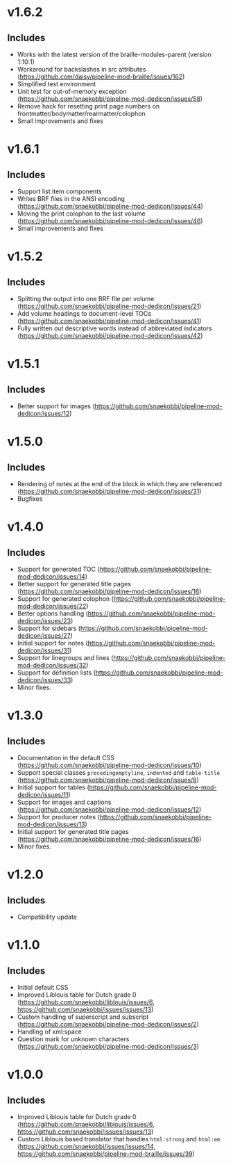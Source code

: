 v1.6.2
======

Includes
--------

- Works with the latest version of the braille-modules-parent (version 1:10:1)
- Workaround for backslashes in src attributes (https://github.com/daisy/pipeline-mod-braille/issues/162)
- Simplified test environment
- Unit test for out-of-memory exception (https://github.com/snaekobbi/pipeline-mod-dedicon/issues/58)
- Remove hack for resetting print page numbers on frontmatter/bodymatter/rearmatter/colophon
- Small improvements and fixes

v1.6.1
======

Includes
--------

- Support list item components
- Writes BRF files in the ANSI encoding (https://github.com/snaekobbi/pipeline-mod-dedicon/issues/44)
- Moving the print colophon to the last volume (https://github.com/snaekobbi/pipeline-mod-dedicon/issues/46)
- Small improvements and fixes

v1.5.2
======

Includes
--------

- Splitting the output into one BRF file per volume (https://github.com/snaekobbi/pipeline-mod-dedicon/issues/21)
- Add volume headings to document-level TOCs (https://github.com/snaekobbi/pipeline-mod-dedicon/issues/41)
- Fully written out descriptive words instead of abbreviated indicators
  (https://github.com/snaekobbi/pipeline-mod-dedicon/issues/42)

v1.5.1
======

Includes
--------

- Better support for images (https://github.com/snaekobbi/pipeline-mod-dedicon/issues/12)

v1.5.0
======

Includes
--------

- Rendering of notes at the end of the block in which they are referenced
  (https://github.com/snaekobbi/pipeline-mod-dedicon/issues/31)
- Bugfixes

v1.4.0
======

Includes
--------

- Support for generated TOC (https://github.com/snaekobbi/pipeline-mod-dedicon/issues/14)
- Better support for generated title pages (https://github.com/snaekobbi/pipeline-mod-dedicon/issues/16)
- Support for generated colophon (https://github.com/snaekobbi/pipeline-mod-dedicon/issues/22)
- Better options handling (https://github.com/snaekobbi/pipeline-mod-dedicon/issues/23)
- Support for sidebars (https://github.com/snaekobbi/pipeline-mod-dedicon/issues/27)
- Initial support for notes (https://github.com/snaekobbi/pipeline-mod-dedicon/issues/31)
- Support for linegroups and lines (https://github.com/snaekobbi/pipeline-mod-dedicon/issues/32)
- Support for definition lists (https://github.com/snaekobbi/pipeline-mod-dedicon/issues/33)
- Minor fixes.

v1.3.0
======

Includes
--------

- Documentation in the default CSS (https://github.com/snaekobbi/pipeline-mod-dedicon/issues/10)
- Support special classes `precedingemptyline`, `indented` and `table-title`
  (https://github.com/snaekobbi/pipeline-mod-dedicon/issues/8)
- Initial support for tables (https://github.com/snaekobbi/pipeline-mod-dedicon/issues/11)
- Support for images and captions (https://github.com/snaekobbi/pipeline-mod-dedicon/issues/12)
- Support for producer notes (https://github.com/snaekobbi/pipeline-mod-dedicon/issues/13)
- Initial support for generated title pages (https://github.com/snaekobbi/pipeline-mod-dedicon/issues/16)
- Minor fixes.

v1.2.0
======

Includes
--------

- Compatibility update

v1.1.0
======

Includes
--------

- Initial default CSS
- Improved Liblouis table for Dutch grade 0 (https://github.com/snaekobbi/liblouis/issues/6,
  https://github.com/snaekobbi/issues/issues/13)
- Custom handling of superscript and subscript (https://github.com/snaekobbi/pipeline-mod-dedicon/issues/2)
- Handling of xml:space
- Question mark for unknown characters (https://github.com/snaekobbi/pipeline-mod-dedicon/issues/3)

v1.0.0
======

Includes
--------

- Improved Liblouis table for Dutch grade 0 (https://github.com/snaekobbi/liblouis/issues/6,
  https://github.com/snaekobbi/issues/issues/13)
- Custom Liblouis based translator that handles `html:strong` and `html:em`
  (https://github.com/snaekobbi/issues/issues/14, https://github.com/snaekobbi/pipeline-mod-braille/issues/39)
